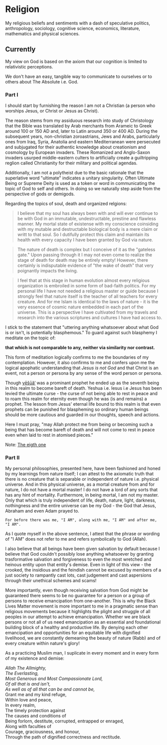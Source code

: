 # Religion
My religious beliefs and sentiments with a dash of speculative politics, anthropology, sociology, cognitive science, economics, literature, mathematics and physical sciences. 

## Currently
My view on God is based on the axiom that our cognition is limited to relativistic perceptions.

We don't have an easy, tangible way to communicate to ourselves or to others about The Absolute i.e. God. 

### Part I
I should start by furnishing the reason I am not a Christian (a person who worships Jesus, or Christ or Jesus as Christ). 

The reason stems from my assiduous research into study of Christology that the Bible was translated by Arab merchants from Arameic to Greek around 100 or 150 AD and, later to Latin around 350 or 400 AD. During the subsequent years, non-christian zoroastrians, Jews and Arabs, particularly ones from Iraq, Syria, Anatolia and eastern Mediterranean were persecuted and subjugated for their authentic knowledge about creationism and cosmology by European invaders. These Romanized and Anglo-Saxon invaders usurped middle-eastern culters to artificially create a guiltripping reglion called Christianity for their military and political agendas. 

Additionally, I am not a polytheist due to the basic rationale that the superlative word "ultimate" indicates a unitary singularity. Often Ultimate Being or Supreme Deity is used as a token or word in communicating the topic of God to self and others. In doing so we naturally step aside from the perspective of gods or demigods.  

Regarding the topics of soul, death and organized relgions: 
> I believe that my soul has always been with and will ever continue to be with God in an immutable, undestructable, prestine and flawless manner. My mortal state of existense with my conscience coinsiding with my mutable and destructable biological body is a mere claim or writt to that soul. So I dutifully protect this claim and maintain its health with every capacity I have been granted by God via nature. 

> The nature of death is complex but I conceive of it as the "gateless gate." Upon passing through it I may not even come to realize the stage of death for death may be entirely empty! However, there certainly is indisputable evidence of "the wake of death" that very poignantly impacts the living. 

> I feel that at this stage in human evolution almost every religious organization is embroiled in some form of bad-faith politics. For my personal life I have not needed a religious master or guide because I strongly feel that nature itself is the teacher of all teachers for every creature. And for me Islam is identical to the laws of nature - it is the very essence of cosmic nature embedded in each part of the universe. This is a perspective I have cultivated from my travels and research into the various scriptures and cultures I have had access to. 

I stick to the statement that "uttering anything whatsoever about what God is or isn't, is potentially blasphemous." To guard against such blasphemy I meditate on the topic of: 

**that which is not comparable to any, neither via similarity nor contrast.**

This form of meditation logically confirms to me the boundaries of my contemplation. However, it also confirms to me and confers upon me the logical apophatic understanding that *Jesus is not God* and that Christ is an event, not a person or persona by any sense of the word person or persona. 

Though [yēšūă‘](https://en.wikipedia.org/wiki/Yeshua) was a prominant prophet he ended up as the seventh being in this realm to become bareft of death. Yeshua i.e. Iesus i.e Jesus has been levied the ultimate curse - the curse of not being able to rest in peace and to roam this realm for eternity even though he was (is and remains) a prophet. The lesson from Jesus' eternal life bound to this realm is that even prophets can be punished for blaspheming so ordinary human beings should be more cautious and guarded in our thoughts, speech and actions. 

Here I must pray, "may Allah protect me from being or becoming such a being that has become bareft of death and will not come to rest in peace even when laid to rest in atomised pieces."   

Note: [The eigth one](https://github.com/my-beliefs/speculative/commit/ed5a67a7f272b89ec8702667c5a1c0385110829e)

### Part II
My personal philosophies, presented here, have been fashioned and honed by my learnings from nature itself; I can attest to the axiomatic truth that there is no creature that is separable or independent of nature i.e. physical universe. And in this physical universe, as a mortal creature from and for nature, I do not have a mortal master! I do not have a lord of any sorts that has any hint of mortality. Furthermore, in being mortal, I am not my master. Only that which is truly independent of life, death, nature, light, darkness, nothingness and the entire universe can be my God - the God that Jesus, Abraham and even Adam prayed to.


`For before there was me, "I AM", along with me, "I AM" and after me, "I AM".` 


As I quote myself in the above sentence, I attest that the phrase or wording of "I AM" does not refer to me and refers symbolically to God (Allah). 

I also believe that all beings have been given salvation by default because I believe that God couldn't possibly lose anything whatsoever by granting trasformative salvation and forgiveness to even the most wretched and heinous entity upon that entity's demise. Even in light of this view - the crooked, the insidious and the feindish cannot be excused by members of a just society to rampantly cast lots, cast judgement and cast aspersions through their unethical schemes and scams! 

More importantly, even though receiving salvation from God might be guaranteed there seems to be no guarantee for a person or a group of persons to receive emancipation from one-another. This is why the Black Lives Matter movement is more important to me in a pragmatic sense than religious movements because it highlights the plight and struggle of all peoples in our attempt to achieve emancipation. Whether we are black persons or not all of us need emancipation as an essential and foundational building block of a healthy and productive life. By denying each other emancipation and opportunities for an equitable life with dignified livelihood, we are constantly demeaning the beauty of nature (Rabb) and of every creature within nature's glory! 

As a practicing Muslim man, I suplicate in every moment and in every form of my existence and demise:

<p>
<i>Allah The Allmighty,<br>
The Everlasting,<br>
Most Generous and Most Compassionate Lord,<br>
Of all that is and isn't,<br> 
As well as of all that can be and cannot be,</i><br> 
  Grant me and my kind refuge,<br> 
  Within love and peace,<br>
  In every realm,<br>  
  The timely protection against<br> 
  The causes and conditions of<br> 
  Being forlorn, destitute, corrupted, entrapped or enraged,<br> 
  Along with faculties of<br> 
  Courage, graciousness, and honour,<br>
  Through the path of dignified correctness and rectitude.<br>
</p>
